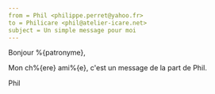 ```yaml
---
from = Phil <philippe.perret@yahoo.fr>
to = Philicare <phil@atelier-icare.net>
subject = Un simple message pour moi
---
```

Bonjour %{patronyme},

Mon ch%{ere} ami%{e}, c'est un message de la part de Phil.

Phil

